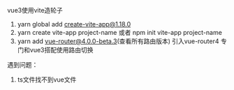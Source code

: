 vue3使用vite造轮子

1. yarn global add create-vite-app@1.18.0
2. yarn create vite-app project-name 或者 npm init vite-app project-name
3. yarn add vue-router@4.0.0-beta.3(查看所有路由版本) 引入vue-router4  专门和vue3搭配使用路由切换






遇到问题：

1. ts文件找不到vue文件